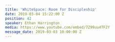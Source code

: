 ```yaml
---
title: 'WhiteSpace: Room for Discipleship'
date: 2019-03-04 15:22:00 Z
position: 42
speaker: Ethan Harrington
media: https://www.youtube.com/embed/7Z99uu4TF2Y
message_date: 2019-03-03 10:00:00 Z
---
```


